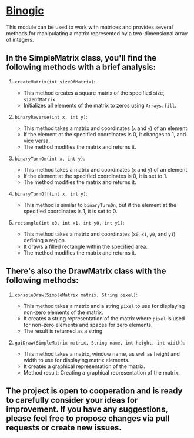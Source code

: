 # [Binogic](https://github.com/Drayff/Binogic)
This module can be used to work with matrices and provides several methods for manipulating a matrix represented by a two-dimensional array of integers.
## In the SimpleMatrix class, you'll find the following methods with a brief analysis:

1. `createMatrix(int sizeOfMatrix)`:
   - This method creates a square matrix of the specified size, `sizeOfMatrix`.
   - Initializes all elements of the matrix to zeros using `Arrays.fill`.

2. `binaryReverse(int x, int y)`:
   - This method takes a matrix and coordinates (`x` and `y`) of an element.
   - If the element at the specified coordinates is 0, it changes to 1, and vice versa.
   - The method modifies the matrix and returns it.

3. `binaryTurnOn(int x, int y)`:
   - This method takes a matrix and coordinates (`x` and `y`) of an element.
   - If the element at the specified coordinates is 0, it is set to 1.
   - The method modifies the matrix and returns it.

4. `binaryTurnOff(int x, int y)`:
   - This method is similar to `binaryTurnOn`, but if the element at the specified coordinates is 1, it is set to 0.

5. `rectangle(int x0, int x1, int y0, int y1)`:
   - This method takes a matrix and coordinates (`x0`, `x1`, `y0`, and `y1`) defining a region.
   - It draws a filled rectangle within the specified area.
   - The method modifies the matrix and returns it.

## There's also the DrawMatrix class with the following methods:

1. `consoleDraw(SimpleMatrix matrix, String pixel)`:
   - This method takes a matrix and a string `pixel` to use for displaying non-zero elements of the matrix.
   - It creates a string representation of the matrix where `pixel` is used for non-zero elements and spaces for zero elements.
   - The result is returned as a string.

2. `guiDraw(SimpleMatrix matrix, String name, int height, int width)`:
   - This method takes a matrix, window name, as well as height  and width  to use for displaying matrix elements.
   - It creates a graphical representation of the matrix.
   - Method result: Creating a graphical representation of the matrix.

## The project is open to cooperation and is ready to carefully consider your ideas for improvement. If you have any suggestions, please feel free to propose changes via pull requests or create new issues.
